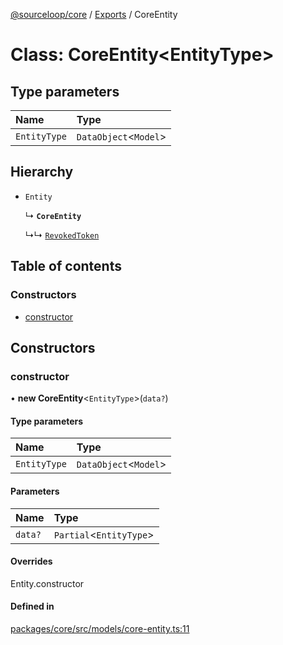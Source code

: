 [@sourceloop/core](../README.md) / [Exports](../modules.md) / CoreEntity

# Class: CoreEntity<EntityType\>

## Type parameters

| Name | Type |
| :------ | :------ |
| `EntityType` | `DataObject`<`Model`\> |

## Hierarchy

- `Entity`

  ↳ **`CoreEntity`**

  ↳↳ [`RevokedToken`](RevokedToken.md)

## Table of contents

### Constructors

- [constructor](CoreEntity.md#constructor)

## Constructors

### constructor

• **new CoreEntity**<`EntityType`\>(`data?`)

#### Type parameters

| Name | Type |
| :------ | :------ |
| `EntityType` | `DataObject`<`Model`\> |

#### Parameters

| Name | Type |
| :------ | :------ |
| `data?` | `Partial`<`EntityType`\> |

#### Overrides

Entity.constructor

#### Defined in

[packages/core/src/models/core-entity.ts:11](https://github.com/sourcefuse/loopback4-microservice-catalog/blob/93a7f917/packages/core/src/models/core-entity.ts#L11)
